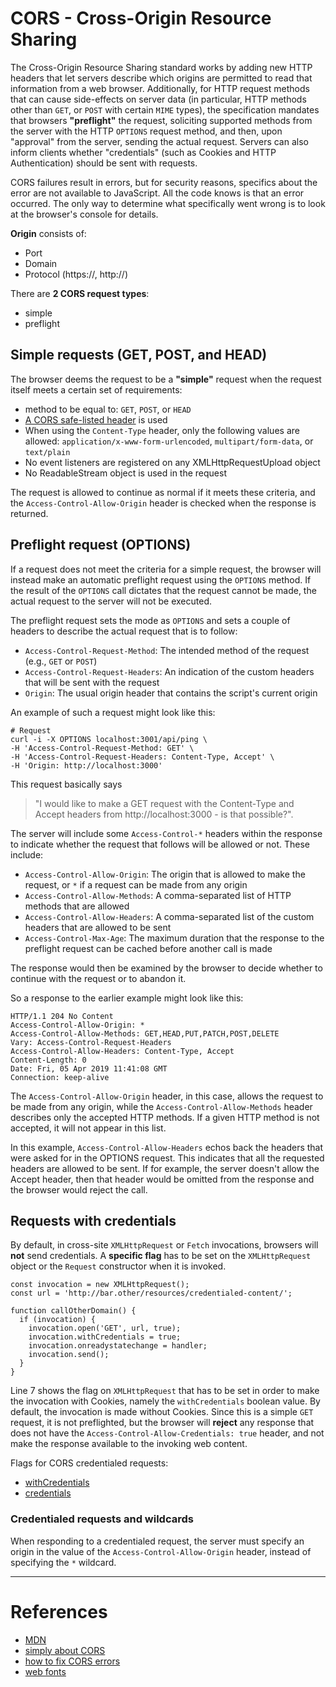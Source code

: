 # CORS - Cross-Origin Resource Sharing

The Cross-Origin Resource Sharing standard works by adding new HTTP headers that let servers describe which origins are permitted to read that information from a web browser. Additionally, for HTTP request methods that can cause side-effects on server data (in particular, HTTP methods other than `GET`, or `POST` with certain `MIME` types), the specification mandates that browsers **"preflight"** the request, soliciting supported methods from the server with the HTTP `OPTIONS` request method, and then, upon "approval" from the server, sending the actual request. Servers can also inform clients whether "credentials" (such as Cookies and HTTP Authentication) should be sent with requests.

CORS failures result in errors, but for security reasons, specifics about the error are not available to JavaScript. All the code knows is that an error occurred. The only way to determine what specifically went wrong is to look at the browser's console for details.

**Origin** consists of:

- Port
- Domain
- Protocol (https://, http://)

There are **2 CORS request types**:

- simple
- preflight

## Simple requests (GET, POST, and HEAD)

The browser deems the request to be a **"simple"** request when the request itself meets a certain set of requirements:

- method to be equal to: `GET`, `POST`, or `HEAD`
- [A CORS safe-listed header](https://fetch.spec.whatwg.org/#cors-safelisted-request-header) is used
- When using the `Content-Type` header, only the following values are allowed: `application/x-www-form-urlencoded`, `multipart/form-data`, or `text/plain`
- No event listeners are registered on any XMLHttpRequestUpload object
- No ReadableStream object is used in the request

The request is allowed to continue as normal if it meets these criteria, and the `Access-Control-Allow-Origin` header is checked when the response is returned.

## Preflight request (OPTIONS)

If a request does not meet the criteria for a simple request, the browser will instead make an automatic preflight request using the `OPTIONS` method. If the result of the `OPTIONS` call dictates that the request cannot be made, the actual request to the server will not be executed.

The preflight request sets the mode as `OPTIONS` and sets a couple of headers to describe the actual request that is to follow:

- `Access-Control-Request-Method`: The intended method of the request (e.g., `GET` or `POST`)
- `Access-Control-Request-Headers`: An indication of the custom headers that will be sent with the request
- `Origin`: The usual origin header that contains the script's current origin

An example of such a request might look like this:

```
# Request
curl -i -X OPTIONS localhost:3001/api/ping \
-H 'Access-Control-Request-Method: GET' \
-H 'Access-Control-Request-Headers: Content-Type, Accept' \
-H 'Origin: http://localhost:3000'
```

This request basically says

> "I would like to make a GET request with the Content-Type and Accept headers from http://localhost:3000 - is that possible?".

The server will include some `Access-Control-*` headers within the response to indicate whether the request that follows will be allowed or not. These include:

- `Access-Control-Allow-Origin`: The origin that is allowed to make the request, or `*` if a request can be made from any origin
- `Access-Control-Allow-Methods`: A comma-separated list of HTTP methods that are allowed
- `Access-Control-Allow-Headers`: A comma-separated list of the custom headers that are allowed to be sent
- `Access-Control-Max-Age`: The maximum duration that the response to the preflight request can be cached before another call is made

The response would then be examined by the browser to decide whether to continue with the request or to abandon it.

So a response to the earlier example might look like this:

```
HTTP/1.1 204 No Content
Access-Control-Allow-Origin: *
Access-Control-Allow-Methods: GET,HEAD,PUT,PATCH,POST,DELETE
Vary: Access-Control-Request-Headers
Access-Control-Allow-Headers: Content-Type, Accept
Content-Length: 0
Date: Fri, 05 Apr 2019 11:41:08 GMT
Connection: keep-alive
```

The `Access-Control-Allow-Origin` header, in this case, allows the request to be made from any origin, while the `Access-Control-Allow-Methods` header describes only the accepted HTTP methods. If a given HTTP method is not accepted, it will not appear in this list.

In this example, `Access-Control-Allow-Headers` echos back the headers that were asked for in the OPTIONS request. This indicates that all the requested headers are allowed to be sent. If for example, the server doesn't allow the Accept header, then that header would be omitted from the response and the browser would reject the call.

## Requests with credentials

By default, in cross-site `XMLHttpRequest` or `Fetch` invocations, browsers will **not** send credentials. A **specific flag** has to be set on the `XMLHttpRequest` object or the `Request` constructor when it is invoked.

```
const invocation = new XMLHttpRequest();
const url = 'http://bar.other/resources/credentialed-content/';

function callOtherDomain() {
  if (invocation) {
    invocation.open('GET', url, true);
    invocation.withCredentials = true;
    invocation.onreadystatechange = handler;
    invocation.send();
  }
}
```

Line 7 shows the flag on `XMLHttpRequest` that has to be set in order to make the invocation with Cookies, namely the `withCredentials` boolean value. By default, the invocation is made without Cookies. Since this is a simple `GET` request, it is not preflighted, but the browser will **reject** any response that does not have the `Access-Control-Allow-Credentials: true` header, and not make the response available to the invoking web content.

Flags for CORS credentialed requests:

- [withCredentials](https://developer.mozilla.org/en-US/docs/Web/API/XMLHttpRequest/withCredentials)
- [credentials](https://developer.mozilla.org/en-US/docs/Web/API/Request/credentials)

### Credentialed requests and wildcards

When responding to a credentialed request, the server must specify an origin in the value of the `Access-Control-Allow-Origin` header, instead of specifying the `*` wildcard.

---

# References

- [MDN](https://developer.mozilla.org/en-US/docs/Web/HTTP/CORS#Preflighted_requests)
- [simply about CORS](https://auth0.com/blog/cors-tutorial-a-guide-to-cross-origin-resource-sharing/)
- [how to fix CORS errors](https://medium.com/@dtkatz/3-ways-to-fix-the-cors-error-and-how-access-control-allow-origin-works-d97d55946d9)
- [web fonts](https://www.w3.org/TR/css-fonts-3/#font-fetching-requirements)
